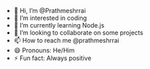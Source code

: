 - 👋 Hi, I’m @Prathmeshrrai
- 👀 I’m interested in coding
- 🌱 I’m currently learning Node.js
- 💞️ I’m looking to collaborate on some projects
- 📫 How to reach me @prathmeshrrai
- 😄 Pronouns: He/Him
- ⚡ Fun fact: Always positive

<!---
Prathmeshrrai/Prathmeshrrai is a ✨ special ✨ repository because its `README.md` (this file) appears on your GitHub profile.
You can click the Preview link to take a look at your changes.
--->

